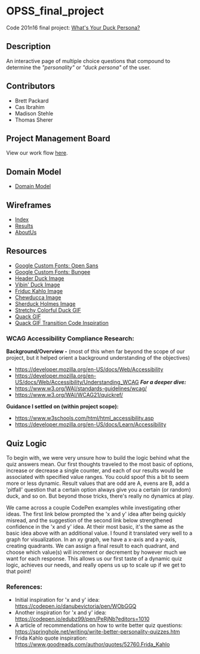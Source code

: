 # OPSS_final_project
Code 201n16 final project: 
[What's Your Duck Persona?](https://opss2019.github.io/OPSS_final_project/)

## Description
An interactive page of multiple choice questions that compound to determine the _"personality"_ or _"duck persona"_ of the user. 

## Contributors
- Brett Packard
- Cas Ibrahim
- Madison Stehle
- Thomas Sherer

## Project Management Board
View our work flow [here](https://github.com/OPSS2019/OPSS_final_project/projects).

## Domain Model
- [Domain Model](/assets/dataflow.png)

## Wireframes
- [Index](/assets/wireframeIndex.png)
- [Results](/assets/wireframeResults.png)
- [AboutUs](/assets/wireframeAboutUs.png)

## Resources
- [Google Custom Fonts: Open Sans](https://fonts.google.com/specimen/Open+Sans?selection.family=Open+Sans)
- [Google Custom Fonts: Bungee](https://fonts.google.com/specimen/Bungee?selection.family=Bungee)
- [Header Duck Image](https://images-na.ssl-images-amazon.com/images/I/31D52aAsX7L.jpg)
- [Vibin' Duck Image](https://images.squarespace-cdn.com/content/v1/5b3533be5417fc1ec0557ea2/1562084771301-SFJAPS46EGVUU82PT913/ke17ZwdGBToddI8pDm48kO5wp5IYarelgW111WaXbNt7gQa3H78H3Y0txjaiv_0fDoOvxcdMmMKkDsyUqMSsMWxHk725yiiHCCLfrh8O1z4YTzHvnKhyp6Da-NYroOW3ZGjoBKy3azqku80C789l0hReLB75oIvKxcDxwlnLXaZU6XYRUcoMQDB5NeF8TeSuSEjrHTW2qjRDkvymdPTBWA/ASrubberducky.jpeg)
- [Friduc Kahlo Image](https://www.budducks.com/media/com_eshop/products/resized/Yarto%20Frida-1080x1080.jpg)
- [Chewducca Image](https://www.romeduckstore.it/wp-content/uploads/2019/11/paperella-Chewbecca2-600x600.png)
- [Sherduck Holmes Image](https://images-na.ssl-images-amazon.com/images/I/51HWPOJDhtL._SL1000_.jpg)
- [Stretchy Colorful Duck GIF](http://33.media.tumblr.com/6594ec504f11d61c1c45d4a9c83112db/tumblr_nrchiceMy01u2u368o1_500.gif)
- [Quack GIF](https://media.giphy.com/media/lnnJmf0cY5AnVZaAjR/giphy.gif)
- [Quack GIF Transition Code Inspiration](https://techstacker.com/vanilla-javascript-how-to-check-if-a-class-exists-practical/cXTuMZ2XutfH36SYc)

### WCAG Accessibility Compliance Research:  
**Background/Overview -** (most of this when far beyond the scope of our project, but it helped orient a background understanding of the objectives)
- https://developer.mozilla.org/en-US/docs/Web/Accessibility
- https://developer.mozilla.org/en-US/docs/Web/Accessibility/Understanding_WCAG
__*For a deeper dive:*__
- https://www.w3.org/WAI/standards-guidelines/wcag/
- https://www.w3.org/WAI/WCAG21/quickref/

**Guidance I settled on (within project scope):**
- https://www.w3schools.com/html/html_accessibility.asp
- https://developer.mozilla.org/en-US/docs/Learn/Accessibility

## Quiz Logic
   To begin with, we were very unsure how to build the logic behind what the quiz answers mean. Our first thoughts traveled to the most basic of options, increase or decrease a single counter, and each of our results would be associated with specified value ranges. You could spoof this a bit to seem more or less dynamic. Result values that are odd are A, evens are B, add a 'pitfall' question that a certain option always give you a certain (or random) duck, and so on. But beyond those tricks, there's really no dynamics at play.
  
   We came across a couple CodePen examples while investigating other ideas. The first link below prompted the 'x and y' idea after being quickly misread, and the suggestion of the second link below strengthened confidence in the 'x and y' idea. At their most basic, it's the same as the basic idea above with an additional value. I found it translated very well to a graph for visualization. In an xy graph, we have a x-axis and a y-axis, creating quadrants. We can assign a final result to each quadrant, and choose which value(s) will increment or decrement by however much we want for each response. This allows us our first taste of a dynamic quiz logic, achieves our needs, and really opens us up to scale up if we get to that point!

### References:
  
- Initial inspiration for 'x and y' idea: https://codepen.io/danubevictoria/pen/WObGGQ
- Another inspiration for 'x and y' idea: https://codepen.io/edubz99/pen/PeRjNb?editors=1010
- A article of recommendations on how to write better quiz questions: https://springhole.net/writing/write-better-personality-quizzes.htm
- Frida Kahlo quote inspiration: https://www.goodreads.com/author/quotes/52760.Frida_Kahlo
